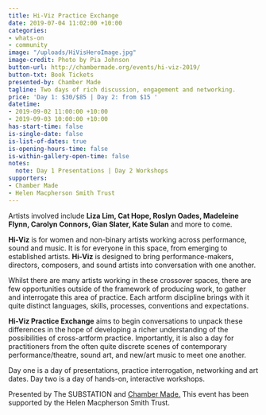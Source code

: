 ```yaml
---
title: Hi-Viz Practice Exchange
date: 2019-07-04 11:02:00 +10:00
categories:
- whats-on
- community
image: "/uploads/HiVisHeroImage.jpg"
image-credit: Photo by Pia Johnson
button-url: http://chambermade.org/events/hi-viz-2019/
button-txt: Book Tickets
presented-by: Chamber Made
tagline: Two days of rich discussion, engagement and networking.
price: 'Day 1: $30/$85 | Day 2: from $15 '
datetime:
- 2019-09-02 11:00:00 +10:00
- 2019-09-03 10:00:00 +10:00
has-start-time: false
is-single-date: false
is-list-of-dates: true
is-opening-hours-time: false
is-within-gallery-open-time: false
notes:
  note: Day 1 Presentations | Day 2 Workshops
supporters:
- Chamber Made
- Helen Macpherson Smith Trust
---
```


Artists involved include **Liza Lim, Cat Hope, Roslyn Oades, Madeleine Flynn, Carolyn Connors, Gian Slater, Kate Sulan** and more to come. 

**Hi-Viz** is for women and non-binary artists working across performance, sound and music. It is for everyone in this space, from emerging to established artists. **Hi-Viz** is designed to bring performance-makers, directors, composers, and sound artists into conversation with one another.

Whilst there are many artists working in these crossover spaces, there are few opportunities outside of the framework of producing work, to gather and interrogate this area of practice. Each artform discipline brings with it quite distinct languages, skills, processes, conventions and expectations.

**Hi-Viz Practice Exchange** aims to begin conversations to unpack these differences in the hope of developing a richer understanding of the possibilities of cross-artform practice. Importantly, it is also a day for practitioners from the often quite discrete scenes of contemporary performance/theatre, sound art, and new/art music to meet one another.

Day one is a day of presentations, practice interrogation, networking and art dates. Day two is a day of hands-on, interactive workshops.

Presented by The SUBSTATION and [Chamber Made.](www.chambermade.org) This event has been supported by the Helen Macpherson Smith Trust.